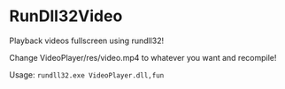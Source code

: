 # RunDll32Video
Playback videos fullscreen using rundll32!

Change VideoPlayer/res/video.mp4 to whatever you want and recompile!

Usage:
``rundll32.exe VideoPlayer.dll,fun``
